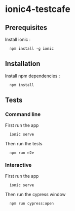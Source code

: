 # ionic4-testcafe

## Prerequisites

Install ionic :

```
  npm install -g ionic
```

## Installation

Install npm dependencies :

```
  npm install
```

## Tests

### Command line
First run the app

```
  ionic serve
```

Then run the tests

```
  npm run e2e
```

### Interactive

First run the app

```
  ionic serve
```

Then run the cypress window
```
  npm run cypress:open
```
